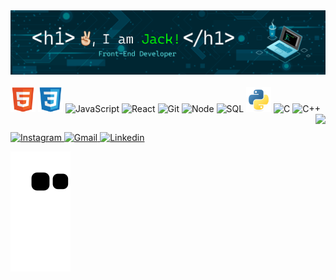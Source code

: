 <div align="center">
  <img src="https://github.com/jacksonMarcelinoFreitas/jacksonMarcelinoFreitas/blob/main/images/Capa%20GitHub.png"></img>
</div>

<br>

<div style="display: inline_block">
    <img alt="HTML" height="40" width="40" src="https://raw.githubusercontent.com/devicons/devicon/master/icons/html5/html5-original.svg">
    <img alt="CSS" height="40" width="40" src="https://raw.githubusercontent.com/devicons/devicon/master/icons/css3/css3-original.svg">
    <img alt="JavaScript" height="40" width="40" src="https://cdn.jsdelivr.net/gh/devicons/devicon/icons/javascript/javascript-plain.svg" />
    <img alt="React" height="40" width="40" src="https://cdn.jsdelivr.net/gh/devicons/devicon/icons/react/react-original.svg" />
    <img alt="Git" height="40" width="40" src="https://cdn.jsdelivr.net/gh/devicons/devicon/icons/git/git-original.svg" />
    <img alt="Node" height="40" width="40" src="https://cdn.jsdelivr.net/gh/devicons/devicon/icons/nodejs/nodejs-original.svg" />
    <img alt="SQL" height="40" width="40" src="https://cdn.jsdelivr.net/gh/devicons/devicon/icons/mysql/mysql-original.svg" />
    <img alt="Python" height="40" width="40" src="https://raw.githubusercontent.com/devicons/devicon/master/icons/python/python-original.svg">
    <img alt="C" height="40" width="40" src="https://cdn.jsdelivr.net/gh/devicons/devicon/icons/c/c-original.svg">
    <img alt="C++" height="40" width="40" src="https://cdn.jsdelivr.net/gh/devicons/devicon/icons/cplusplus/cplusplus-plain.svg">
  <img align="right" height="200" src="https://user-images.githubusercontent.com/88464195/198908213-33013169-f6e6-4a9e-8d12-d05abf4f17cc.gif"></img>
</div>

##

<div>
  <a href="https://www.instagram.com/jacksonm.f/" target="_blank">
    <img alt="Instagram" src="https://img.shields.io/badge/-Instagram-%23E4405F?style=for-the-badge&logo=instagram&logoColor=white" target="_blank">
  </a>
  <a href = "mailto: jacksonzitap.mc@gmail.com"  target="_blank">
    <img alt="Gmail" src="https://img.shields.io/badge/Gmail-D14836?style=for-the-badge&logo=gmail&logoColor=white" target="_blank">
  </a>
  <a href="https://www.linkedin.com/in/jackson-marcelino-de-freitas-900a18209/" target="_blank">
    <img alt="Linkedin" src="https://img.shields.io/badge/LinkedIn-0077B5?style=for-the-badge&logo=linkedin&logoColor=white" target="_blank">
  </a>

![Snake animation](https://github.com/jacksonMarcelinoFreitas/jacksonMarcelinoFreitas/blob/output/github-contribution-grid-snake.svg)
</div>
